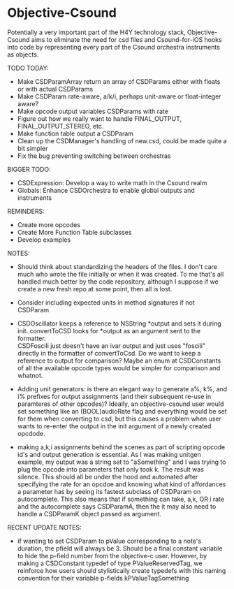 Objective-Csound
================

Potentially a very important part of the H4Y technology stack, Objective-Csound 
aims to eliminate the need for csd files and Csound-for-iOS hooks into code by 
representing every part of the Csound orchestra instruments as objects.  

TODO TODAY:

* Make CSDParamArray return an array of CSDParams either with floats or with actual CSDParams
* Make CSDParam rate-aware, a/k/i, perhaps unit-aware or float-integer aware?
* Make opcode output variables CSDParams with rate
* Figure out how we really want to handle FINAL_OUTPUT, FINAL_OUTPUT_STEREO, etc.
* Make function table output a CSDParam
* Clean up the CSDManager's handling of new.csd, could be made quite a bit simpler
* Fix the bug preventing switching between orchestras


BIGGER TODO:

* CSDExpression: Develop a way to write math in the Csound realm
* Globals: Enhance CSDOrchestra to enable global outputs and instruments


REMINDERS:
* Create more opcodes
* Create More Function Table subclasses
* Develop examples


NOTES:

* Should think about standardizing the headers of the files.  I don't care much who 
wrote the file initially or when it was created.  To me that's all handled much 
better by the code repository, although I suppose if we create a new fresh repo at 
some point, then all is lost.

* Consider including expected units in method signatures if not CSDParam

* CSDOscillator keeps a reference to NSString *output and sets it during init. 
convertToCSD looks for *output as an argument sent to the formatter.  
CSDFoscili just doesn't have an ivar output and just uses "foscili" directly 
in the formatter of convertToCsd.  Do we want to keep a reference to output for 
comparison?  Maybe an enum at CSDConstants of all the available opcode types 
would be simpler for comparison and whatnot.

* Adding unit generators: is there an elegant way to generate a%, k%, and i% 
prefixes for output assignments (and their subsequent re-use in paramteres of 
other opcodes)? Ideally, an objective-csound user would set something like 
an (BOOL)audioRate flag and everything would be set for them when converting 
to csd, but this causes a problem when user wants to re-enter the output in 
the init argument of a newly created opcdode.

* making a,k,i assignments behind the scenes as part of scripting opcode id's 
and output generation is essential.  As I was making unitgen example, my output 
was a string set to "aSomething" and I was trying to plug the opcode into 
parameters that only took k.  The result was silence.  This should all be under 
the hood and automated after specifying the rate for an opcdoe and knowing what 
kind of affordances a parameter has by seeing its fastest subclass of CSDParam 
on autocomplete.  This also means that if something can take, a,k, OR i rate 
and the autocomplete says CSDParamA, then the it may also need to handle a 
CSDParamK object passed as argument. 

RECENT UPDATE NOTES:
* if wanting to set CSDParam to pValue corresponding to a note's duration, 
the pfield will always be 3.  Should be a final constant variable to hide 
the p-field number from the objective-c user.  However, by making a 
CSDConstant typedef of type PValueReservedTag, we reinforce how users should 
stylistically create typedefs with this naming convention for their variable 
p-fields kPValueTagSomething
